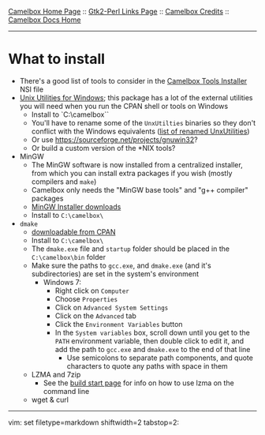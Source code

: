 ﻿[Camelbox Home Page](http://code.google.com/p/camelbox) ::
[Gtk2-Perl Links Page](https://github.com/cpanxaoc/camelbox-docs/blob/master/links/gtk_perl_links.md) ::
[Camelbox Credits](https://github.com/cpanxaoc/camelbox-docs/blob/master/about/credits.md) :: 
[Camelbox Docs Home](https://github.com/cpanxaoc/camelbox-docs)

-----

# What to install #
- There's a good list of tools to consider in the [Camelbox Tools Installer](https://github.com/cpanxaoc/camelbox/blob/master/installer/camelbox_tools.nsi) NSI file
- [Unix Utilities for Windows](http://sourceforge.net/project/platformdownload.php?group_id=9328);
  this package has a lot of the external utilities you will need when you run
  the CPAN shell or tools on Windows
  - Install to `C:\camelbox\``
  - You'll have to rename some of the `UnxUtilties` binaries so they don't
    conflict with the Windows equivalents ([list of renamed
    UnxUtilities](https://github.com/cpanxaoc/camelbox-docs/blob/master/using/renamed_nix_utilities.md))
  - Or use https://sourceforge.net/projects/gnuwin32?
  - Or build a custom version of the \*NIX tools?
- MinGW
  - The MinGW software is now installed from a centralized installer, from
    which you can install extra packages if you wish (mostly compilers and
    `make`)
  - Camelbox only needs the "MinGW base tools" and "g++ compiler" packages
  - [MinGW Installer downloads](http://sourceforge.net/project/showfiles.php?group_id=2435&package_id=240780)
  - Install to `C:\camelbox\ `
- `dmake`
  - [downloadable from CPAN](http://search.cpan.org/dist/dmake/)
  - Install to `C:\camelbox\ `
  - The `dmake.exe` file and `startup` folder should be placed in the
    `C:\camelbox\bin` folder
  - Make sure the paths to `gcc.exe`, and `dmake.exe` (and it's
    subdirectories) are set in the system's environment
    - Windows 7:
      - Right click on `Computer`
      - Choose `Properties`
      - Click on `Advanced System Settings`
      - Click on the `Advanced` tab
      - Click the `Environment Variables` button
      - In the `System variables` box, scroll down until you get to the `PATH`
        environment variable, then double click to edit it, and add the path
        to `gcc.exe` and `dmake.exe` to the end of that line
        - Use semicolons to separate path components, and quote characters to
          quote any paths with space in them
  - LZMA and 7zip
    - See the [build start page](θttps://github.com/cpanxaoc/camelbox-docs/blob/master/building/00-start.md) for info on how to use lzma on the command line
  - wget & curl


-----

vim: set filetype=markdown shiftwidth=2 tabstop=2:
